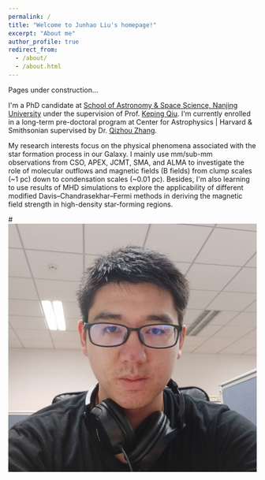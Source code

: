 ```yaml
---
permalink: /
title: "Welcome to Junhao Liu's homepage!"
excerpt: "About me"
author_profile: true
redirect_from: 
  - /about/
  - /about.html
---
```


Pages under construction...

I'm a PhD candidate at [School of Astronomy & Space Science, Nanjing University](https://astronomy.nju.edu.cn) under the supervision of Prof. [Keping Qiu](https://www.cfa.harvard.edu/~kqiu/cv.html). I'm currently enrolled in a long-term pre-doctoral program at Center for Astrophysics \| Harvard \& Smithsonian supervised by Dr. [Qizhou Zhang](https://www.cfa.harvard.edu/~qzhang/).

My research interests focus on the physical phenomena associated with the star formation process in our Galaxy. I mainly use mm/sub-mm observations from CSO, APEX, JCMT, SMA, and ALMA to investigate the role of molecular outflows and magnetic fields (B fields) from clump scales (~1 pc) down to condensation scales (~0.01 pc). Besides, I'm also learning to use results of MHD simulations to explore the applicability of different modified Davis–Chandrasekhar–Fermi methods in deriving the magnetic field strength in high-density star-forming regions.

#![](/images/IMG_20180906_143034.jpg)


